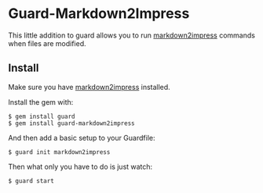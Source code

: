 # Guard-Markdown2Impress

This little addition to guard allows you to run [markdown2impress](https://github.com/yoshiki/markdown2impress)
commands when files are modified.

## Install

Make sure you have [markdown2impress](https://github.com/yoshiki/markdown2impress) installed.

Install the gem with:

    $ gem install guard
    $ gem install guard-markdown2impress

And then add a basic setup to your Guardfile:

    $ guard init markdown2impress

Then what only you have to do is just watch:

    $ guard start


